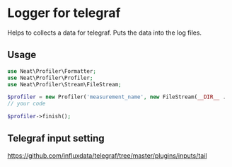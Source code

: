 # Logger for telegraf
Helps to collects a data for telegraf. Puts the data into the log files.

## Usage

```php
use Neat\Profiler\Formatter;
use Neat\Profiler\Profiler;
use Neat\Profiler\Stream\FileStream;

$profiler = new Profiler('measurement_name', new FileStream(__DIR__ . '/logs', new Formatter()));
// your code

$profiler->finish();
```
## Telegraf input setting

https://github.com/influxdata/telegraf/tree/master/plugins/inputs/tail
